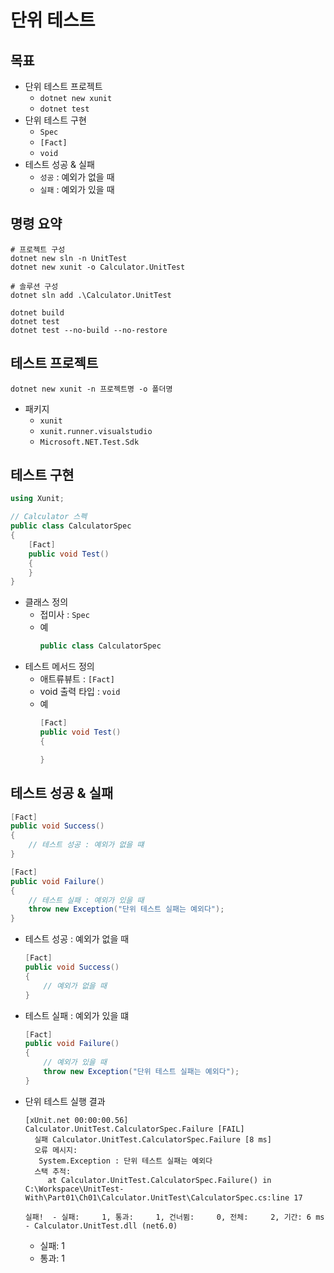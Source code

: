 # 단위 테스트

## 목표
- 단위 테스트 프로젝트
  - `dotnet new xunit`
  - `dotnet test`
- 단위 테스트 구현
  - `Spec`
  - `[Fact]`
  - `void`
- 테스트 성공 & 실패
  - `성공` : 예외가 없을 때
  - `실패` : 예외가 있을 때

## 명령 요약
```shell
# 프로젝트 구성
dotnet new sln -n UnitTest
dotnet new xunit -o Calculator.UnitTest

# 솔루션 구성
dotnet sln add .\Calculator.UnitTest

dotnet build
dotnet test
dotnet test --no-build --no-restore
```

## 테스트 프로젝트
```
dotnet new xunit -n 프로젝트명 -o 폴더명
```
- 패키지
  - `xunit`
  - `xunit.runner.visualstudio`
  - `Microsoft.NET.Test.Sdk`

## 테스트 구현
```cs
using Xunit;

// Calculator 스펙
public class CalculatorSpec
{
    [Fact]
    public void Test()
    {
    }
}
```
- 클래스 정의
  - 접미사 : `Spec`
  - 예
    ```cs
    public class CalculatorSpec
    ```
- 테스트 메서드 정의
  - 애트류뷰트 : `[Fact]`
  - void 출력 타입 : `void`
  - 예
    ```cs
    [Fact]
    public void Test()
    {

    }
    ```

## 테스트 성공 & 실패
```cs
[Fact]
public void Success()
{
    // 테스트 성공 : 예외가 없을 떄
}

[Fact]
public void Failure()
{
    // 테스트 실패 : 예외가 있을 때
    throw new Exception("단위 테스트 실패는 예외다");
}
```
- 테스트 성공 : 예외가 없을 때
  ```cs
  [Fact]
  public void Success()
  {
      // 예외가 없을 때
  }
  ```
- 테스트 실패 : 예외가 있을 떄
  ```cs
  [Fact]
  public void Failure()
  {
      // 예외가 있을 때
      throw new Exception("단위 테스트 실패는 예외다");
  }
  ```
- 단위 테스트 실행 결과
  ```shell
  [xUnit.net 00:00:00.56]     Calculator.UnitTest.CalculatorSpec.Failure [FAIL]
    실패 Calculator.UnitTest.CalculatorSpec.Failure [8 ms]
    오류 메시지:
     System.Exception : 단위 테스트 실패는 예외다
    스택 추적:
       at Calculator.UnitTest.CalculatorSpec.Failure() in C:\Workspace\UnitTest-With\Part01\Ch01\Calculator.UnitTest\CalculatorSpec.cs:line 17

  실패!  - 실패:     1, 통과:     1, 건너뜀:     0, 전체:     2, 기간: 6 ms - Calculator.UnitTest.dll (net6.0)
  ```
  - 실패: 1
  - 통과: 1
